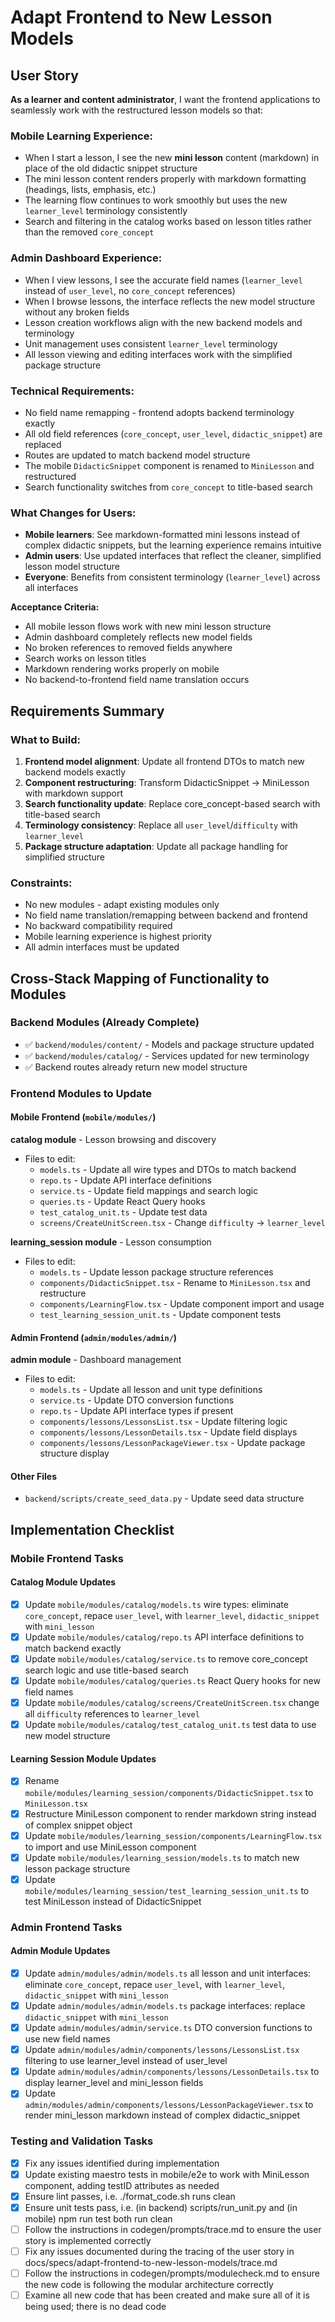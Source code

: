 # Adapt Frontend to New Lesson Models

## User Story

**As a learner and content administrator**, I want the frontend applications to seamlessly work with the restructured lesson models so that:

### Mobile Learning Experience:
- When I start a lesson, I see the new **mini lesson** content (markdown) in place of the old didactic snippet structure
- The mini lesson content renders properly with markdown formatting (headings, lists, emphasis, etc.)
- The learning flow continues to work smoothly but uses the new `learner_level` terminology consistently
- Search and filtering in the catalog works based on lesson titles rather than the removed `core_concept`

### Admin Dashboard Experience:
- When I view lessons, I see the accurate field names (`learner_level` instead of `user_level`, no `core_concept` references)
- When I browse lessons, the interface reflects the new model structure without any broken fields
- Lesson creation workflows align with the new backend models and terminology
- Unit management uses consistent `learner_level` terminology
- All lesson viewing and editing interfaces work with the simplified package structure

### Technical Requirements:
- No field name remapping - frontend adopts backend terminology exactly
- All old field references (`core_concept`, `user_level`, `didactic_snippet`) are replaced
- Routes are updated to match backend model structure
- The mobile `DidacticSnippet` component is renamed to `MiniLesson` and restructured
- Search functionality switches from `core_concept` to title-based search

### What Changes for Users:
- **Mobile learners**: See markdown-formatted mini lessons instead of complex didactic snippets, but the learning experience remains intuitive
- **Admin users**: Use updated interfaces that reflect the cleaner, simplified lesson model structure
- **Everyone**: Benefits from consistent terminology (`learner_level`) across all interfaces

**Acceptance Criteria:**
- All mobile lesson flows work with new mini lesson structure
- Admin dashboard completely reflects new model fields
- No broken references to removed fields anywhere
- Search works on lesson titles
- Markdown rendering works properly on mobile
- No backend-to-frontend field name translation occurs

## Requirements Summary

### What to Build:
1. **Frontend model alignment**: Update all frontend DTOs to match new backend models exactly
2. **Component restructuring**: Transform DidacticSnippet → MiniLesson with markdown support
3. **Search functionality update**: Replace core_concept-based search with title-based search
4. **Terminology consistency**: Replace all `user_level`/`difficulty` with `learner_level`
5. **Package structure adaptation**: Update all package handling for simplified structure

### Constraints:
- No new modules - adapt existing modules only
- No field name translation/remapping between backend and frontend
- No backward compatibility required
- Mobile learning experience is highest priority
- All admin interfaces must be updated

## Cross-Stack Mapping of Functionality to Modules

### Backend Modules (Already Complete)
- ✅ `backend/modules/content/` - Models and package structure updated
- ✅ `backend/modules/catalog/` - Services updated for new terminology
- ✅ Backend routes already return new model structure

### Frontend Modules to Update

#### Mobile Frontend (`mobile/modules/`)

**catalog module** - Lesson browsing and discovery
- Files to edit:
  - `models.ts` - Update all wire types and DTOs to match backend
  - `repo.ts` - Update API interface definitions
  - `service.ts` - Update field mappings and search logic
  - `queries.ts` - Update React Query hooks
  - `test_catalog_unit.ts` - Update test data
  - `screens/CreateUnitScreen.tsx` - Change `difficulty` → `learner_level`

**learning_session module** - Lesson consumption
- Files to edit:
  - `models.ts` - Update lesson package structure references
  - `components/DidacticSnippet.tsx` - Rename to `MiniLesson.tsx` and restructure
  - `components/LearningFlow.tsx` - Update component import and usage
  - `test_learning_session_unit.ts` - Update component tests

#### Admin Frontend (`admin/modules/admin/`)

**admin module** - Dashboard management
- Files to edit:
  - `models.ts` - Update all lesson and unit type definitions
  - `service.ts` - Update DTO conversion functions
  - `repo.ts` - Update API interface types if present
  - `components/lessons/LessonsList.tsx` - Update filtering logic
  - `components/lessons/LessonDetails.tsx` - Update field displays
  - `components/lessons/LessonPackageViewer.tsx` - Update package structure display

#### Other Files
- `backend/scripts/create_seed_data.py` - Update seed data structure

## Implementation Checklist

### Mobile Frontend Tasks

#### Catalog Module Updates
- [x] Update `mobile/modules/catalog/models.ts` wire types: eliminate `core_concept`, repace `user_level`, with `learner_level`, `didactic_snippet` with `mini_lesson`
- [x] Update `mobile/modules/catalog/repo.ts` API interface definitions to match backend exactly
- [x] Update `mobile/modules/catalog/service.ts` to remove core_concept search logic and use title-based search
- [x] Update `mobile/modules/catalog/queries.ts` React Query hooks for new field names
- [x] Update `mobile/modules/catalog/screens/CreateUnitScreen.tsx` change all `difficulty` references to `learner_level`
- [x] Update `mobile/modules/catalog/test_catalog_unit.ts` test data to use new model structure

#### Learning Session Module Updates
- [x] Rename `mobile/modules/learning_session/components/DidacticSnippet.tsx` to `MiniLesson.tsx`
- [x] Restructure MiniLesson component to render markdown string instead of complex snippet object
- [x] Update `mobile/modules/learning_session/components/LearningFlow.tsx` to import and use MiniLesson component
- [x] Update `mobile/modules/learning_session/models.ts` to match new lesson package structure
- [x] Update `mobile/modules/learning_session/test_learning_session_unit.ts` to test MiniLesson instead of DidacticSnippet

### Admin Frontend Tasks

#### Admin Module Updates
- [x] Update `admin/modules/admin/models.ts` all lesson and unit interfaces: eliminate `core_concept`, repace `user_level`, with `learner_level`, `didactic_snippet` with `mini_lesson`
- [x] Update `admin/modules/admin/models.ts` package interfaces: replace `didactic_snippet` with `mini_lesson`
- [x] Update `admin/modules/admin/service.ts` DTO conversion functions to use new field names
- [x] Update `admin/modules/admin/components/lessons/LessonsList.tsx` filtering to use learner_level instead of user_level
- [x] Update `admin/modules/admin/components/lessons/LessonDetails.tsx` to display learner_level and mini_lesson fields
- [x] Update `admin/modules/admin/components/lessons/LessonPackageViewer.tsx` to render mini_lesson markdown instead of complex didactic_snippet

### Testing and Validation Tasks
- [x] Fix any issues identified during implementation
- [x] Update existing maestro tests in mobile/e2e to work with MiniLesson component, adding testID attributes as needed
- [x] Ensure lint passes, i.e. ./format_code.sh runs clean
- [x] Ensure unit tests pass, i.e. (in backend) scripts/run_unit.py and (in mobile) npm run test both run clean
- [ ] Follow the instructions in codegen/prompts/trace.md to ensure the user story is implemented correctly
- [ ] Fix any issues documented during the tracing of the user story in docs/specs/adapt-frontend-to-new-lesson-models/trace.md
- [ ] Follow the instructions in codegen/prompts/modulecheck.md to ensure the new code is following the modular architecture correctly
- [ ] Examine all new code that has been created and make sure all of it is being used; there is no dead code